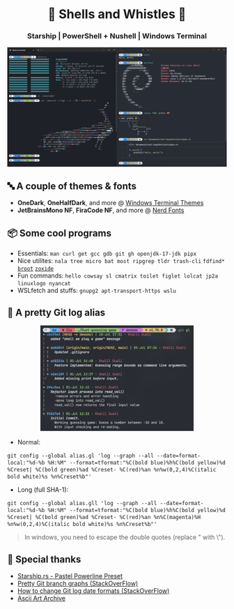<h1 align="center">🐚 Shells and Whistles 🥳</h1>

<h3 align="center">Starship | PowerShell + Nushell | Windows Terminal</h3>

<p align="center">
  <img src="Screenshots/shells.png">
</p>

## 🔤 A couple of themes & fonts
* **OneDark**, **OneHalfDark**, and more @ [Windows Terminal Themes](https://windowsterminalthemes.dev/)
* **JetBrainsMono NF**, **FiraCode NF**, and more @ [Nerd Fonts](https://www.nerdfonts.com/#home)

## 📦 Some cool programs

* Essentials:
`man curl get gcc gdb git gh openjdk-17-jdk pipx`
* Nice utilites:
`nala tree micro bat most ripgrep tldr trash-cli` `fdfind*` [`broot`](https://packages.azlux.fr/debian/pool/main/b/broot/broot_1.24.2_amd64.deb) [`zoxide`](https://github.com/ajeetdsouza/zoxide#installation)
* Fun commands:
`hello cowsay sl cmatrix toilet figlet lolcat jp2a linuxlogo nyancat`
* WSLfetch and stuffs:
`gnupg2 apt-transport-https wslu`

## 📃 A pretty Git log alias

<p align="center">
  <img src="Screenshots/git_log.png" width="70%">
</p>

* Normal:

```
git config --global alias.gl 'log --graph --all --date=format-local:"%d-%b %H:%M" --format=tformat:"%C(bold blue)%h%C(bold yellow)%d %Creset| %C(bold green)%ad %Creset- %C(red)%an %n%w(0,2,4)%C(italic bold white)%s %n%Creset%b"'
```

* Long (full SHA-1):

```
git config --global alias.gll 'log --graph --all --date=format-local:"%d-%b %H:%M" --format=tformat:"%C(bold blue)%h%C(bold yellow)%d %Creset| %C(bold green)%ad %Creset- %C(red)%an %n%C(magenta)%H %n%w(0,2,4)%C(italic bold white)%s %n%Creset%b"'
```

> In windows, you need to escape the double quotes (replace " with \\").

## 🙏 Special thanks

* [Starship.rs - Pastel Powerline Preset](https://starship.rs/presets/pastel-powerline.html)
* [Pretty Git branch graphs (StackOverFlow)](https://stackoverflow.com/questions/1057564/pretty-git-branch-graphs)
* [How to change Git log date formats (StackOverFlow)](https://stackoverflow.com/questions/7853332/how-to-change-git-log-date-formats)
* [Ascii Art Archive](https://www.asciiart.eu/)
